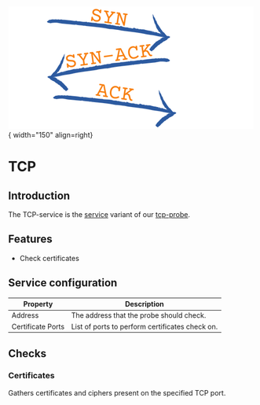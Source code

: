 ![TCP](../../images/probe_tcp.png){ width="150" align=right}

# TCP

## Introduction

The TCP-service is the [service](./index.md) variant of our [tcp-probe](../probes/tcp.md).

## Features

- Check certificates

## Service configuration

| Property          | Description                                                                                                                               |
| ----------------- | ----------------------------------------------------------------------------------------------------------------------------------------- |
| Address           | The address that the probe should check.                                                                                                  |
| Certificate Ports | List of ports to perform certificates check on.                                                                                           |

## Checks

### Certificates

Gathers certificates and ciphers present on the specified TCP port.